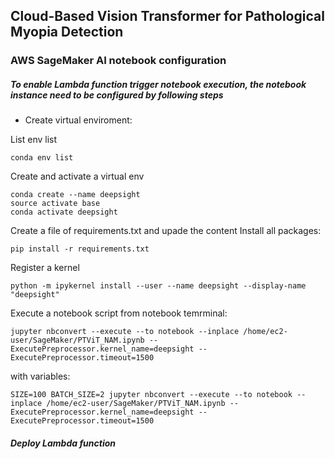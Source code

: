 ## Cloud-Based Vision Transformer for Pathological Myopia Detection

### AWS SageMaker AI notebook configuration

##### To enable Lambda function trigger notebook execution, the notebook instance need to be configured by following steps


* Create virtual enviroment:

List env list
```
conda env list
```

Create and activate a virtual env
````
conda create --name deepsight
source activate base 
conda activate deepsight
````

Create a file of requirements.txt and upade the content
Install all packages:
```
pip install -r requirements.txt
````

Register a kernel
```
python -m ipykernel install --user --name deepsight --display-name "deepsight"
```

Execute a notebook script from notebook temrminal:
````
jupyter nbconvert --execute --to notebook --inplace /home/ec2-user/SageMaker/PTViT_NAM.ipynb --ExecutePreprocessor.kernel_name=deepsight --ExecutePreprocessor.timeout=1500
````

with variables:
````
SIZE=100 BATCH_SIZE=2 jupyter nbconvert --execute --to notebook --inplace /home/ec2-user/SageMaker/PTViT_NAM.ipynb --ExecutePreprocessor.kernel_name=deepsight --ExecutePreprocessor.timeout=1500
````


##### Deploy Lambda function

